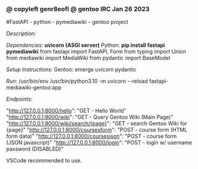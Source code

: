 ### @ copyleft genr8eofl @ gentoo IRC Jan 26 2023
#FastAPI - python - pymediawiki - gentoo project

_Description:_

_Dependencies:_
**uvicorn (ASGI server)**
Python:
**pip install fastapi pymediawiki**
    from fastapi import FastAPI, Form
    from typing import Union
    from mediawiki import MediaWiki 
    from pydantic import BaseModel

_Setup Instructions_:
Gentoo:
    emerge uvicorn pydantic 

_Run_:
 /usr/bin/env /usr/bin/python3.10 -m uvicorn --reload fastapi-mediawiki-gentoo:app 

_Endpoints_:

"http://127.0.0.1:8000/hello": "GET - Hello World"
"http://127.0.0.1:8000/wiki": "GET - Query Gentoo Wiki (Main Page)"
"http://127.0.0.1:8000/wiki/search/{page}": "GET - search Gentoo Wiki for {page}"
"http://127.0.0.1:8000/coursesform": "POST - course form (HTML form data)"
"http://127.0.0.1:8000/coursesjson": "POST - course form (JSON javascript)"
"http://127.0.0.1:8000/login": "POST - login w/ username password (DISABLED)"


VSCode recommended to use.
